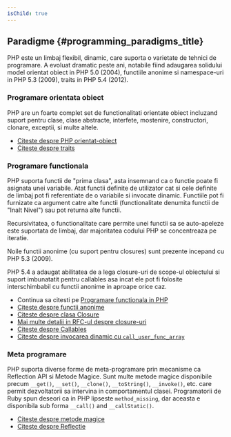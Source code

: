 ```yaml
---
isChild: true
---
```


## Paradigme {#programming_paradigms_title}

PHP este un limbaj flexibil, dinamic, care suporta o varietate de tehnici de programare. A evoluat dramatic peste ani,
notabile fiind adaugarea solidului model orientat obiect in PHP 5.0 (2004), functiile anonime si namespace-uri in PHP 5.3
(2009), traits in PHP 5.4 (2012).

### Programare orientata obiect

PHP are un foarte complet set de functionalitati orientate obiect incluzand suport pentru clase, clase abstracte, interfete,
mostenire, constructori, clonare, exceptii, si multe altele.

* [Citeste despre PHP orientat-obiect][oop]
* [Citeste despre traits][traits]

### Programare functionala

PHP suporta functii de "prima clasa", asta insemnand ca o functie poate fi asignata unei variabile. Atat functii
definite de utilizator cat si cele definite de limbaj pot fi referentiate de o variabile si invocate dinamic. Functiile
pot fi furnizate ca argument catre alte functii (functionalitate denumita functii de "Inalt Nivel") sau pot returna alte functii.

Recursivitatea, o functionalitate care permite unei functii sa se auto-apeleze este suportata de limbaj, dar majoritatea
codului PHP se concentreaza pe iteratie.

Noile functii anonime (cu suport pentru closures) sunt prezente incepand cu PHP 5.3 (2009).

PHP 5.4 a adaugat abilitatea de a lega closure-uri de scope-ul obiectului si suport imbunatatit pentru callables
asa incat ele pot fi folosite interschimbabil cu functii anonime in aproape orice caz.

* Continua sa citesti pe [Programare functionala in PHP](/pages/Functional-Programming.html)
* [Citeste despre functii anonime][anonymous-functions]
* [Citeste despre clasa Closure][closure-class]
* [Mai multe detalii in RFC-ul despre closure-uri][closures-rfc]
* [Citeste despre Callables][callables]
* [Citeste despre invocarea dinamic cu `call_user_func_array`][call-user-func-array]

### Meta programare

PHP suporta diverse forme de meta-programare prin mecanisme ca Reflection API si Metode Magice. Sunt multe metode
magice disponibile precum `__get()`, `__set()`, `__clone()`, `__toString()`, `__invoke()`, etc. care permit
dezvoltatorii sa intervina in comportamentul clasei. Programatorii de Ruby spun deseori ca in PHP lipseste `method_missing`,
dar aceasta e disponibila sub forma `__call()` and `__callStatic()`.

* [Citeste despre metode magice][magic-methods]
* [Citeste despre Reflectie][reflection]

[namespaces]: http://php.net/manual/ro/language.namespaces.php
[overloading]: http://php.net/manual/ro/language.oop5.overloading.php
[oop]: http://www.php.net/manual/ro/language.oop5.php
[anonymous-functions]: http://www.php.net/manual/ro/functions.anonymous.php
[closure-class]: http://php.net/manual/ro/class.closure.php
[callables]: http://php.net/manual/ro/language.types.callable.php
[magic-methods]: http://php.net/manual/ro/language.oop5.magic.php
[reflection]: http://www.php.net/manual/ro/intro.reflection.php
[traits]: http://www.php.net/traits
[call-user-func-array]: http://php.net/manual/ro/function.call-user-func-array.php
[closures-rfc]: https://wiki.php.net/rfc/closures
